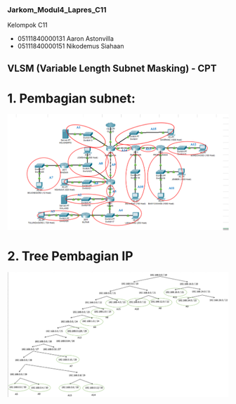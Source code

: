 ### Jarkom_Modul4_Lapres_C11

Kelompok C11
- 05111840000131 Aaron Astonvilla
- 05111840000151 Nikodemus Siahaan

## VLSM (Variable Length Subnet Masking) - CPT
# 1. Pembagian subnet:

![gambar1](/Screenshot_205.png)


# 2. Tree Pembagian IP
![gambar2](/Screenshot_214.png)
